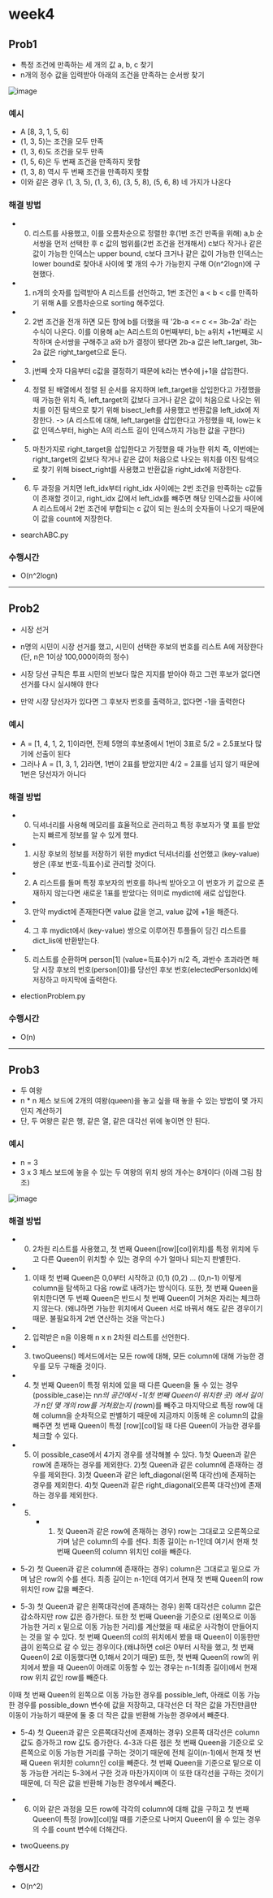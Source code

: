 
# week4
## Prob1
- 특정 조건에 만족하는 세 개의 값 a, b, c 찾기
- n개의 정수 값을 입력받아 아래의 조건을 만족하는 순서쌍 찾기

![image](https://user-images.githubusercontent.com/61898890/159154015-0764ecde-1c4a-4762-a9e3-cc10d1054cec.png)

### 예시
- A [8, 3, 1, 5, 6]
- (1, 3, 5)는 조건을 모두 만족
- (1, 3, 6)도 조건을 모두 만족
- (1, 5, 6)은 두 번째 조건을 만족하지 못함 
- (1, 3, 8) 역시 두 번째 조건을 만족하지 못함
- 이와 같은 경우 (1, 3, 5), (1, 3, 6), (3, 5, 8), (5, 6, 8) 네 가지가 나온다

### 해결 방법
- 0. 리스트를 사용했고, 이를 오름차순으로 정렬한 후(1번 조건 만족을 위해) a,b 순서쌍을 먼저 선택한 후 c 값의 범위를(2번 조건을 전개해서) c보다 작거나 같은 값이 가능한 인덱스는 upper bound, c보다 크거나 같은 값이 가능한 인덱스는 lower bound로 찾아내 사이에 몇 개의 수가 가능한지 구해 O(n^2logn)에 구현했다.


- 1. n개의 숫자를 입력받아 A 리스트를 선언하고, 1번 조건인 a < b < c를 만족하기 위해 A를 오름차순으로 sorting 해주었다.


- 2. 2번 조건을 전개 하면 모든 항에 b를 더했을 때 '2b-a <= c <= 3b-2a' 라는 수식이 나온다. 이를 이용해 a는 A리스트의 0번째부터, b는 a위치 +1번째로 시작하며 순서쌍을 구해주고 a와 b가 결정이 됐다면 2b-a 값은 left_target, 3b-2a 값은 right_target으로 둔다.


- 3. j번째 숫자 다음부터 c값을 결정하기 때문에 k라는 변수에 j+1을 삽입한다.


- 4. 정렬 된 배열에서 정렬 된 순서를 유지하며 left_target을 삽입한다고 가정했을 때 가능한 위치 즉, left_target의 값보다 크거나 같은 값이 처음으로 나오는 위치를 이진 탐색으로 찾기 위해 bisect_left를 사용했고 반환값을 left_idx에 저장한다. -> (A 리스트에 대해, left_target을 삽입한다고 가정했을 때, low는 k 값 인덱스부터, high는 A의 리스트 길이 인덱스까지 가능한 값을 구한다)


- 5. 마찬가지로 right_target을 삽입한다고 가정했을 때 가능한 위치 즉, 이번에는 right_target의 값보다 작거나 같은 값이 처음으로 나오는 위치를 이진 탐색으로 찾기 위해 bisect_right를 사용했고 반환값을 right_idx에 저장한다.


- 6. 두 과정을 거치면 left_idx부터 right_idx 사이에는 2번 조건을 만족하는 c값들이 존재할 것이고, right_idx 값에서 left_idx를 빼주면 해당 인덱스값들 사이에 A 리스트에서 2번 조건에 부합되는 c 값이 되는 원소의 숫자들이 나오기 때문에 이 값을 count에 저장한다. 


- searchABC.py

### 수행시간
-  O(n^2logn)


---

## Prob2
- 시장 선거 


- n명의 시민이 시장 선거를 했고, 시민이 선택한 후보의 번호를 리스트 A에 저장한다 (단, n은 1이상 100,000이하의 정수)
- 시장 당선 규칙은 투표 시민의 반보다 많은 지지를 받아야 하고 그런 후보가 없다면 선거를 다시 실시해야 한다 
- 만약 시장 당선자가 있다면 그 후보자 번호를 출력하고, 없다면 -1을 출력한다 

### 예시
- A = [1, 4, 1, 2, 1]이라면, 전체 5명의 후보중에서 1번이 3표로 5/2 = 2.5표보다 많기에 선출이 된다
- 그러나 A = [1, 3, 1, 2]라면, 1번이 2표를 받았지만 4/2 = 2표를 넘지 않기 때문에 1번은 당선자가 아니다

### 해결 방법
- 0. 딕셔너리를 사용해 메모리를 효율적으로 관리하고 특정 후보자가 몇 표를 받았는지 빠르게 정보를 알 수 있게 했다.
- 1. 시장 후보의 정보를 저장하기 위한 mydict 딕셔너리를 선언했고 (key-value) 쌍은 (후보 번호-득표수)로 관리할 것이다. 
- 2. A 리스트를 돌며 특정 후보자의 번호를 하나씩 받아오고 이 번호가 키 값으로 존재하지 않는다면 새로운 1표를 받았다는 의미로 mydict에 새로 삽입한다.
- 3. 만약 mydict에 존재한다면 value 값을 얻고, value 값에 +1을 해준다.
- 4. 그 후 mydict에서 (key-value) 쌍으로 이루어진 투플들이 담긴 리스트를 dict_lis에 반환받는다.
- 5. 리스트를 순환하며 person[1] (value=득표수)가 n/2 즉, 과반수 초과라면 해당 시장 후보의 번호(person[0])를 당선인 후보 번호(electedPersonIdx)에 저장하고 마지막에 출력한다.


- electionProblem.py

### 수행시간
-  O(n)


---

## Prob3
- 두 여왕
- n * n 체스 보드에 2개의 여왕(queen)을 놓고 싶을 때 놓을 수 있는 방법이 몇 가지인지 계산하기 
- 단, 두 여왕은 같은 행, 같은 열, 같은 대각선 위에 놓이면 안 된다.

### 예시
- n = 3 
-  3 x 3 체스 보드에 놓을 수 있는 두 여왕의 위치 쌍의 개수는 8개이다 (아래 그림 참조)

![image](https://user-images.githubusercontent.com/61898890/159154164-2972a46c-84f8-4480-834f-041897f3cf64.png)


### 해결 방법
- 0. 2차원 리스트를 사용했고, 첫 번째 Queen([row][col]위치)를 특정 위치에 두고 다른 Queen이 위치할 수 있는 경우의 수가 얼마나 되는지 판별한다. 


- 1. 이때 첫 번째 Queen은 0,0부터 시작하고 (0,1) (0,2) ... (0,n-1) 이렇게 column을 탐색하고 다음 row로 내려가는 방식이다. 또한, 첫 번째 Queen을 위치한다면 두 번째 Queen은 반드시 첫 번째 Queen이 거쳐온 자리는 체크하지 않는다. (왜냐하면 가능한 위치에서 Queen 서로 바꿔서 해도 같은 경우이기 때문. 불필요하게 2번 연산하는 것을 막는다.)


- 2. 입력받은 n을 이용해 n x n 2차원 리스트를 선언한다.


- 3. twoQueens() 메서드에서는 모든 row에 대해, 모든 column에 대해 가능한 경우를 모두 구해줄 것이다.


- 4. 첫 번째 Queen이 특정 위치에 있을 때 다른 Queen을 둘 수 있는 경우(possible_case)는 n*n의 공간에서 -1(첫 번째 Queen이 위치한 곳) 에서 길이가 n인 몇 개의 row를 거쳐왔는지 (row*n)를 빼주고 마지막으로 특정 row에 대해 column을 순차적으로 판별하기 때문에 지금까지 이동해 온 column의 값을 빼주면 첫 번째 Queen이 특정 [row][col]일 때 다른 Queen이 가능한 경우를 체크할 수 있다. 


- 5. 이 possible_case에서 4가지 경우를 생각해볼 수 있다. 1)첫 Queen과 같은 row에 존재하는 경우를 제외한다. 2)첫 Queen과 같은 column에 존재하는 경우를 제외한다. 3)첫 Queen과 같은 left_diagonal(왼쪽 대각선)에 존재하는 경우를 제외한다. 4)첫 Queen과 같은 right_diagonal(오른쪽 대각선)에 존재하는 경우를 제외한다.


- 5. - 1) 첫 Queen과 같은 row에 존재하는 경우) row는 그대로고 오른쪽으로 가며 남은 column의 수를 센다. 최종 길이는 n-1인데 여기서 현재 첫 번째 Queen의 column 위치인 col을 빼준다.


- 5-2) 첫 Queen과 같은 column에 존재하는 경우) column은 그대로고 밑으로 가며 남은 row의 수를 센다. 최종 길이는 n-1인데 여기서 현재 첫 번째 Queen의 row 위치인 row 값을 빼준다.


- 5-3) 첫 Queen과 같은 왼쪽대각선에 존재하는 경우) 왼쪽 대각선은 column 값은 감소하지만 row 값은 증가한다. 또한 첫 번째 Queen을 기준으로 (왼쪽으로 이동 가능한 거리 x 밑으로 이동 가능한 거리)를 계산했을 때 새로운 사각형이 만들어지는 것을 알 수 있다. 첫 번째 Queen의 col의 위치에서 봤을 때 Queen이 이동한만큼이 왼쪽으로 갈 수 있는 경우이다.(왜냐하면 col은 0부터 시작을 했고, 첫 번째 Queen이 2로 이동했다면 0,1해서 2이기 때문) 또한, 첫 번째 Queen의 row의 위치에서 봤을 때 Queen이 아래로 이동할 수 있는 경우는 n-1(최종 길이)에서 현재 row 위치 값인 row를 빼준다. 


이때 첫 번째 Queen의 왼쪽으로 이동 가능한 경우를 possible_left, 아래로 이동 가능한 경우를 possible_down 변수에 값을 저장하고, 대각선은 더 작은 값을 가진만큼만 이동이 가능하기 때문에 둘 중 더 작은 값을 반환해 가능한 경우에서 빼준다.


- 5-4) 첫 Queen과 같은 오른쪽대각선에 존재하는 경우) 오른쪽 대각선은 column 값도 증가하고 row 값도 증가한다. 4-3과 다른 점은 첫 번째 Queen을 기준으로 오른쪽으로 이동 가능한 거리를 구하는 것이기 때문에 전체 길이(n-1)에서 현재 첫 번째 Queen 위치한 column인 col을 빼준다. 첫 번째 Queen을 기준으로 밑으로 이동 가능한 거리는 5-3에서 구한 것과 마찬가지이며 이 또한 대각선을 구하는 것이기 때문에, 더 작은 값을 반환해 가능한 경우에서 빼준다.


- 6. 이와 같은 과정을 모든 row에 각각의 column에 대해 값을 구하고 첫 번째 Queen이 특정 [row][col]일 때를 기준으로 나머지 Queen이 올 수 있는 경우의 수를 count 변수에 더해간다.
- twoQueens.py

### 수행시간
-  O(n^2)



